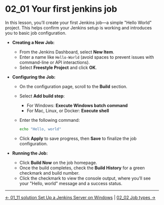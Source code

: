 # 02_01 Your first jenkins job

In this lesson, you’ll create your first Jenkins job—a simple "Hello World" project. This helps confirm your Jenkins setup is working and introduces you to basic job configuration.

- **Creating a New Job:**
  - From the Jenkins Dashboard, select **New Item**.
  - Enter a name like `Hello-World` (avoid spaces to prevent issues with command-line or API interactions).
  - Select **Freestyle Project** and click **OK**.

- **Configuring the Job:**
  - On the configuration page, scroll to the **Build** section.
  - Select **Add build step**:
    - For Windows: **Execute Windows batch command**
    - For Mac, Linux, or Docker: **Execute shell**
  - Enter the following command:

    ```bash
    echo "Hello, world"
    ```

  - Click **Apply** to save progress, then **Save** to finalize the job configuration.

- **Running the Job:**
  - Click **Build Now** on the job homepage.
  - Once the build completes, check the **Build History** for a green checkmark and build number.
  - Click the checkmark to view the console output, where you’ll see your "Hello, world" message and a success status.

<!-- FooterStart -->
---
[← 01_11 solution Set Up a Jenkins Server on Windows](../../ch1_installing_jenkins/01_11_solution_set_up_a_jenkins_server_on_windows/README.md) | [02_02 Job types →](../02_02_job_types/README.md)
<!-- FooterEnd -->
